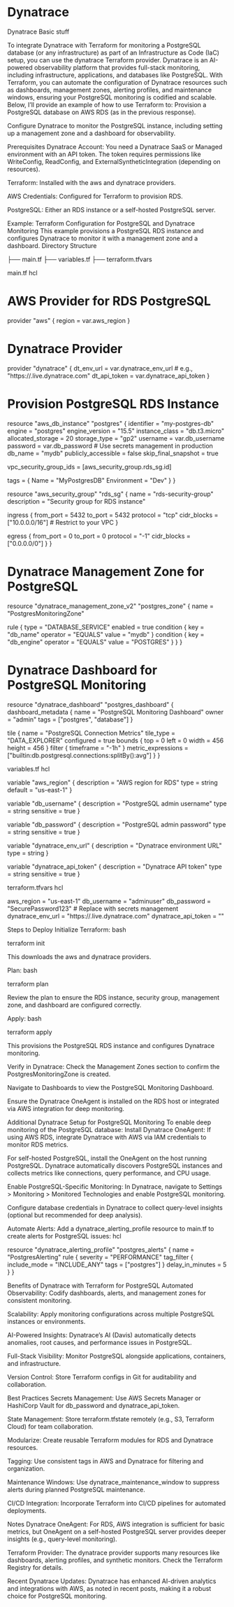 # Dynatrace
Dynatrace Basic stuff



To integrate Dynatrace with Terraform for monitoring a PostgreSQL database (or any infrastructure) as part of an Infrastructure as Code (IaC) setup, you can use the dynatrace Terraform provider. Dynatrace is an AI-powered observability platform that provides full-stack monitoring, including infrastructure, applications, and databases like PostgreSQL. With Terraform, you can automate the configuration of Dynatrace resources such as dashboards, management zones, alerting profiles, and maintenance windows, ensuring your PostgreSQL monitoring is codified and scalable.
Below, I’ll provide an example of how to use Terraform to:
Provision a PostgreSQL database on AWS RDS (as in the previous response).

Configure Dynatrace to monitor the PostgreSQL instance, including setting up a management zone and a dashboard for observability.

Prerequisites
Dynatrace Account: You need a Dynatrace SaaS or Managed environment with an API token. The token requires permissions like WriteConfig, ReadConfig, and ExternalSyntheticIntegration (depending on resources).

Terraform: Installed with the aws and dynatrace providers.

AWS Credentials: Configured for Terraform to provision RDS.

PostgreSQL: Either an RDS instance or a self-hosted PostgreSQL server.

Example: Terraform Configuration for PostgreSQL and Dynatrace Monitoring
This example provisions a PostgreSQL RDS instance and configures Dynatrace to monitor it with a management zone and a dashboard.
Directory Structure

├── main.tf
├── variables.tf
├── terraform.tfvars

main.tf
hcl

# AWS Provider for RDS PostgreSQL
provider "aws" {
  region = var.aws_region
}

# Dynatrace Provider
provider "dynatrace" {
  dt_env_url   = var.dynatrace_env_url # e.g., "https://<your-environment>.live.dynatrace.com"
  dt_api_token  = var.dynatrace_api_token
}

# Provision PostgreSQL RDS Instance
resource "aws_db_instance" "postgres" {
  identifier           = "my-postgres-db"
  engine               = "postgres"
  engine_version       = "15.5"
  instance_class       = "db.t3.micro"
  allocated_storage    = 20
  storage_type         = "gp2"
  username             = var.db_username
  password             = var.db_password # Use secrets management in production
  db_name              = "mydb"
  publicly_accessible  = false
  skip_final_snapshot  = true

  vpc_security_group_ids = [aws_security_group.rds_sg.id]

  tags = {
    Name = "MyPostgresDB"
    Environment = "Dev"
  }
}

resource "aws_security_group" "rds_sg" {
  name        = "rds-security-group"
  description = "Security group for RDS instance"

  ingress {
    from_port   = 5432
    to_port     = 5432
    protocol    = "tcp"
    cidr_blocks = ["10.0.0.0/16"] # Restrict to your VPC
  }

  egress {
    from_port   = 0
    to_port     = 0
    protocol    = "-1"
    cidr_blocks = ["0.0.0.0/0"]
  }
}

# Dynatrace Management Zone for PostgreSQL
resource "dynatrace_management_zone_v2" "postgres_zone" {
  name = "PostgresMonitoringZone"

  rule {
    type       = "DATABASE_SERVICE"
    enabled    = true
    condition {
      key      = "db_name"
      operator = "EQUALS"
      value    = "mydb"
    }
    condition {
      key      = "db_engine"
      operator = "EQUALS"
      value    = "POSTGRES"
    }
  }
}

# Dynatrace Dashboard for PostgreSQL Monitoring
resource "dynatrace_dashboard" "postgres_dashboard" {
  dashboard_metadata {
    name  = "PostgreSQL Monitoring Dashboard"
    owner = "admin"
    tags  = ["postgres", "database"]
  }

  tile {
    name = "PostgreSQL Connection Metrics"
    tile_type = "DATA_EXPLORER"
    configured = true
    bounds {
      top    = 0
      left   = 0
      width  = 456
      height = 456
    }
    filter {
      timeframe = "-1h"
    }
    metric_expressions = ["builtin:db.postgresql.connections:splitBy():avg"]
  }
}

variables.tf
hcl

variable "aws_region" {
  description = "AWS region for RDS"
  type        = string
  default     = "us-east-1"
}

variable "db_username" {
  description = "PostgreSQL admin username"
  type        = string
  sensitive   = true
}

variable "db_password" {
  description = "PostgreSQL admin password"
  type        = string
  sensitive   = true
}

variable "dynatrace_env_url" {
  description = "Dynatrace environment URL"
  type        = string
}

variable "dynatrace_api_token" {
  description = "Dynatrace API token"
  type        = string
  sensitive   = true
}

terraform.tfvars
hcl

aws_region          = "us-east-1"
db_username         = "adminuser"
db_password         = "SecurePassword123" # Replace with secrets management
dynatrace_env_url   = "https://<your-environment>.live.dynatrace.com"
dynatrace_api_token = "<your-api-token>"

Steps to Deploy
Initialize Terraform:
bash

terraform init

This downloads the aws and dynatrace providers.

Plan:
bash

terraform plan

Review the plan to ensure the RDS instance, security group, management zone, and dashboard are configured correctly.

Apply:
bash

terraform apply

This provisions the PostgreSQL RDS instance and configures Dynatrace monitoring.

Verify in Dynatrace:
Check the Management Zones section to confirm the PostgresMonitoringZone is created.

Navigate to Dashboards to view the PostgreSQL Monitoring Dashboard.

Ensure the Dynatrace OneAgent is installed on the RDS host or integrated via AWS integration for deep monitoring.

Additional Dynatrace Setup for PostgreSQL Monitoring
To enable deep monitoring of the PostgreSQL database:
Install Dynatrace OneAgent:
If using AWS RDS, integrate Dynatrace with AWS via IAM credentials to monitor RDS metrics.

For self-hosted PostgreSQL, install the OneAgent on the host running PostgreSQL. Dynatrace automatically discovers PostgreSQL instances and collects metrics like connections, query performance, and CPU usage.

Enable PostgreSQL-Specific Monitoring:
In Dynatrace, navigate to Settings > Monitoring > Monitored Technologies and enable PostgreSQL monitoring.

Configure database credentials in Dynatrace to collect query-level insights (optional but recommended for deep analysis).

Automate Alerts:
Add a dynatrace_alerting_profile resource to main.tf to create alerts for PostgreSQL issues:
hcl

resource "dynatrace_alerting_profile" "postgres_alerts" {
  name = "PostgresAlerting"
  rule {
    severity = "PERFORMANCE"
    tag_filter {
      include_mode = "INCLUDE_ANY"
      tags = ["postgres"]
    }
    delay_in_minutes = 5
  }
}

Benefits of Dynatrace with Terraform for PostgreSQL
Automated Observability: Codify dashboards, alerts, and management zones for consistent monitoring.

Scalability: Apply monitoring configurations across multiple PostgreSQL instances or environments.

AI-Powered Insights: Dynatrace’s AI (Davis) automatically detects anomalies, root causes, and performance issues in PostgreSQL.

Full-Stack Visibility: Monitor PostgreSQL alongside applications, containers, and infrastructure.

Version Control: Store Terraform configs in Git for auditability and collaboration.

Best Practices
Secrets Management: Use AWS Secrets Manager or HashiCorp Vault for db_password and dynatrace_api_token.

State Management: Store terraform.tfstate remotely (e.g., S3, Terraform Cloud) for team collaboration.

Modularize: Create reusable Terraform modules for RDS and Dynatrace resources.

Tagging: Use consistent tags in AWS and Dynatrace for filtering and organization.

Maintenance Windows: Use dynatrace_maintenance_window to suppress alerts during planned PostgreSQL maintenance.

CI/CD Integration: Incorporate Terraform into CI/CD pipelines for automated deployments.

Notes
Dynatrace OneAgent: For RDS, AWS integration is sufficient for basic metrics, but OneAgent on a self-hosted PostgreSQL server provides deeper insights (e.g., query-level monitoring).

Terraform Provider: The dynatrace provider supports many resources like dashboards, alerting profiles, and synthetic monitors. Check the Terraform Registry for details.

Recent Dynatrace Updates: Dynatrace has enhanced AI-driven analytics and integrations with AWS, as noted in recent posts, making it a robust choice for PostgreSQL monitoring.

